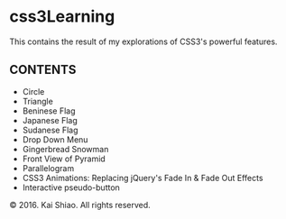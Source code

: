 <h1>css3Learning</h1>
<p>This contains the result of my explorations of CSS3's powerful features.</p>

<h2>CONTENTS</h2>
<ul>
	<li>Circle</li>
	<li>Triangle</li>
	<li>Beninese Flag</li>
	<li>Japanese Flag</li>
	<li>Sudanese Flag</li>
	<li>Drop Down Menu</li>
	<li>Gingerbread Snowman</li>
	<li>Front View of Pyramid</li>
	<li>Parallelogram</li>
	<li>CSS3 Animations: Replacing jQuery's Fade In & Fade Out Effects</li>
	<li>Interactive pseudo-button</li>
</ul>

<footer>&copy; 2016. Kai Shiao. All rights reserved.</footer>